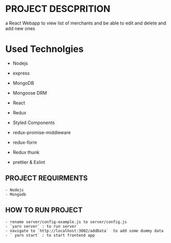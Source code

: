 # PROJECT DESCPRITION

a React Webapp to view list of merchants and be able to edit and delete and add new ones

# Used Technolgies

- Nodejs
- express
- MongoDB
- Mongoose DRM

- React
- Redux
- Styled Components
- redux-promise-middleware
- redux-form
- Redux thunk
- prettier & Eslint

## PROJECT REQUIRMENTS

    - Nodejs
    - Mongodb

## HOW TO RUN PROJECT

    - rename server/config-example.js to server/config.js
    - `yarn server` : to run server
    - navigate to `http://localhost:3002/addData`  to add some dummy data
    - ` yarn start` : to start frontend app
